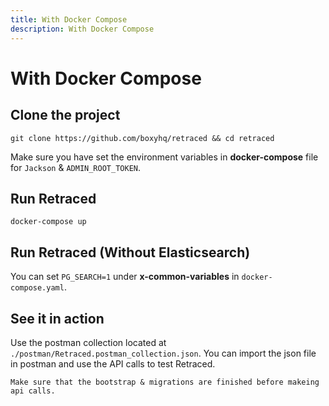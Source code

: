 ```yaml
---
title: With Docker Compose
description: With Docker Compose
---
```


# With Docker Compose

## Clone the project

`git clone https://github.com/boxyhq/retraced && cd retraced`

Make sure you have set the environment variables in **docker-compose** file for `Jackson` & `ADMIN_ROOT_TOKEN`.

## Run Retraced

`docker-compose up`

## Run Retraced (Without Elasticsearch)

You can set `PG_SEARCH=1` under **x-common-variables** in `docker-compose.yaml`.

## See it in action

Use the postman collection located at `./postman/Retraced.postman_collection.json`.
You can import the json file in postman and use the API calls to test Retraced.

`Make sure that the bootstrap & migrations are finished before makeing api calls.`
